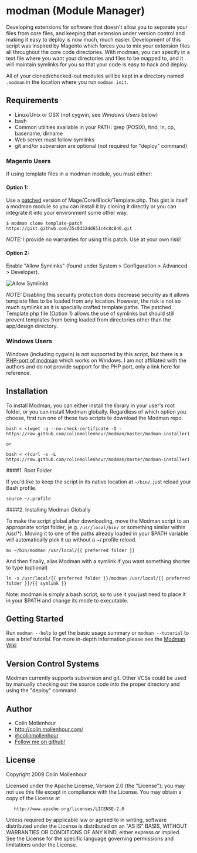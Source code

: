 # modman (Module Manager)

Developing extensions for software that doesn't allow you to separate your
files from core files, and keeping that extension under version control and
making it easy to deploy is now much, much easier. Development of this script
was inspired by Magento which forces you to mix your extension files all
throughout the core code directories. With modman, you can specify in a text
file where you want your directories and files to be mapped to, and it will
maintain symlinks for you so that your code is easy to hack and deploy.

All of your cloned/checked-out modules will be kept in a directory named
`.modman` in the location where you run `modman init`.

## Requirements

  * Linux/Unix or OSX (not cygwin, see _Windows Users_ below)
  * bash
  * Common utilities available in your PATH: grep (POSIX), find, ln, cp, basename, dirname
  * Web server must follow symlinks
  * git and/or subversion are optional (not required for "deploy" command)

### Magento Users

If using template files in a modman module, you must either:

#### Option 1:

Use a [patched](https://gist.github.com/colinmollenhour/35c0d32dd651c4c8c840/revisions) version of Mage/Core/Block/Template.php. This gist is itself a modman module so you can install it by cloning it directly or you can integrate it into your environment some other way.

```
$ modman clone template-patch https://gist.github.com/35c0d32dd651c4c8c840.git
```

*NOTE:* I provide no warranties for using this patch. Use at your own risk!

#### Option 2:
Enable "Allow Symlinks" (found under System > Configuration > Advanced > Developer).

![Allow Symlinks](https://f.cloud.github.com/assets/1337461/43324/820d4d96-567f-11e2-947a-167bf76db33f.png)

*NOTE:* Disabling this security protection does decrease security as it allows template files to be loaded from any location. However, the risk is not so much symlinks as it is specially crafted template paths. The patched Template.php file (Option 1) allows the use of symlinks but should still prevent templates from being loaded from directories other than the app/design directory.

### Windows Users

Windows (including cygwin) is not supported by this script, but there is a [PHP-port of
modman](https://github.com/sitewards/modman-php) which works on Windows. I am not affiliated
with the authors and do not provide support for the PHP port, only a link here for reference.

## Installation

To install Modman, you can either install the library in your user's root folder, or you can install Modman globally.
Regardless of which option you choose, first run one of these two scripts to download the Modman repo.
```
bash < <(wget -q --no-check-certificate -O - https://raw.github.com/colinmollenhour/modman/master/modman-installer)

or

bash < <(curl -s -L https://raw.github.com/colinmollenhour/modman/master/modman-installer)
```

####1. Root Folder

If you'd like to keep the script in its native location at ``` ~/bin/ ```, just reload your Bash profile.
```
source ~/.profile
```

####2. Installing Modman Globally

To make the script global after downloading, move the Modman script to an appropriate script folder, (e.g. ``` /usr/local/bin/ ``` or something similar within /usr/*).
Moving it to one of the paths already loaded in your $PATH variable will automatically pick it up without a ~/.profile reload.
```
mv ~/bin/modman /usr/local/{{ preferred folder }}
```

And then finally, alias Modman with a symlink if you want something shorter to type (optional)
```
ln -s /usr/local/{{ preferred folder }}/modman /usr/local/{{ preferred folder }}/{{ symlink }}
```

Note: modman is simply a bash script, so to use it you just need to place it in your $PATH
and change its mode to executable.

## Getting Started

Run `modman --help` to get the basic usage summary or `modman --tutorial` to
see a brief tutorial. For more in-depth information please see the
[Modman Wiki](https://github.com/colinmollenhour/modman/wiki)

## Version Control Systems

Modman currently supports subversion and git. Other VCSs could be used by
manually checking out the source code into the proper directory and using
the "deploy" command.

## Author

* Colin Mollenhour
* http://colin.mollenhour.com/
* [@colinmollenhour](https://twitter.com/colinmollenhour)
* [Follow me on github!](https://github.com/colinmollenhour)

## License

   Copyright 2009 Colin Mollenhour

   Licensed under the Apache License, Version 2.0 (the "License");
   you may not use this file except in compliance with the License.
   You may obtain a copy of the License at

       http://www.apache.org/licenses/LICENSE-2.0

   Unless required by applicable law or agreed to in writing, software
   distributed under the License is distributed on an "AS IS" BASIS,
   WITHOUT WARRANTIES OR CONDITIONS OF ANY KIND, either express or implied.
   See the License for the specific language governing permissions and
   limitations under the License.
